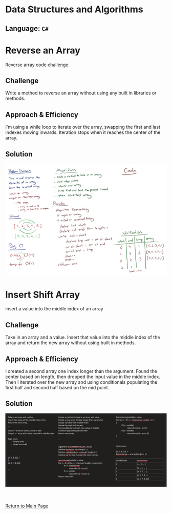 # Data Structures and Algorithms
## Language: `C#`

# Reverse an Array
Reverse array code challenge.

## Challenge
Write a method to reverse an array without using any built in libraries or methods.

## Approach & Efficiency
I'm using a while loop to iterate over the array, swapping the first and last indexes moving inwards.  Iteration stops when it reaches the center of the array.

## Solution
![array reverse whiteboard](./assets/array-reverse.jpg)



# Insert Shift Array
insert a value into the middle index of an array

## Challenge
Take in an array and a value.  Insert that value into the middle index of the array and return the new array without using built in methods.

## Approach & Efficiency
I created a second array one index longer than the argument.  Found the center based on length, then dropped the input value in the middle index.  Then I iterated over the new array and using conditionals populating the first half and second half based on the mid point.

## Solution
![array insert shift](./assets/insertShiftArray.png)



<br><br>
[Return to Main Page](../README.md)
